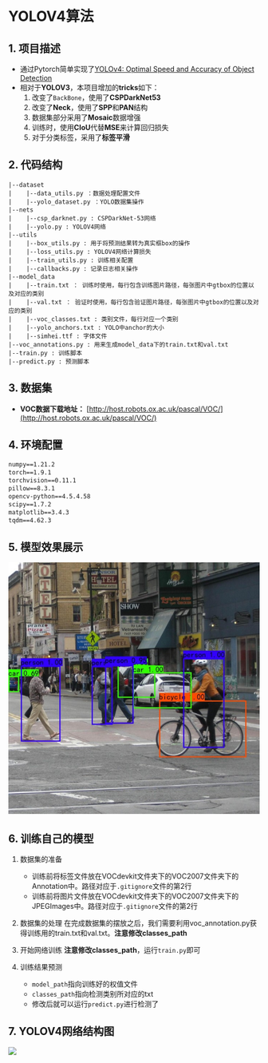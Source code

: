 # YOLOV4算法
## 1. 项目描述
- 通过Pytorch简单实现了[YOLOv4: Optimal Speed and Accuracy of Object Detection](https://arxiv.org/abs/2004.10934)
- 相对于**YOLOV3**，本项目增加的**tricks**如下：
   1. 改变了`BackBone`，使用了**CSPDarkNet53**
   2. 改变了**Neck**，使用了**SPP**和**PAN**结构
   3. 数据集部分采用了**Mosaic**数据增强
   4. 训练时，使用**CIoU**代替**MSE**来计算回归损失
   5. 对于分类标签，采用了**标签平滑**

## 2. 代码结构
```angular2html
|--dataset
|    |--data_utils.py ：数据处理配置文件
|    |--yolo_dataset.py ：YOLO数据集操作
|--nets
|    |--csp_darknet.py : CSPDarkNet-53网络
|    |--yolo.py : YOLOV4网络
|--utils
|    |--box_utils.py : 用于将预测结果转为真实框box的操作
|    |--loss_utils.py : YOLOV4网络计算损失
|    |--train_utils.py : 训练相关配置
|    |--callbacks.py : 记录日志相关操作
|--model_data
|    |--train.txt ： 训练时使用，每行包含训练图片路径，每张图片中gtbox的位置以及对应的类别
|    |--val.txt ： 验证时使用，每行包含验证图片路径，每张图片中gtbox的位置以及对应的类别
|    |--voc_classes.txt : 类别文件，每行对应一个类别
|    |--yolo_anchors.txt : YOLO中anchor的大小 
|    |--simhei.ttf : 字体文件
|--voc_annotations.py : 用来生成model_data下的train.txt和val.txt
|--train.py : 训练脚本
|--predict.py : 预测脚本
```
## 3. 数据集
   - **VOC数据下载地址：** [http://host.robots.ox.ac.uk/pascal/VOC/](http://host.robots.ox.ac.uk/pascal/VOC/)

## 4. 环境配置
```
numpy==1.21.2
torch==1.9.1
torchvision==0.11.1
pillow==8.3.1
opencv-python==4.5.4.58
scipy==1.7.2
matplotlib==3.4.3
tqdm==4.62.3
```

## 5. 模型效果展示
![](img/1_dr.jpg)

## 6. 训练自己的模型
1. 数据集的准备
   - 训练前将标签文件放在VOCdevkit文件夹下的VOC2007文件夹下的Annotation中。路径对应于`.gitignore`文件的第2行
   - 训练前将图片文件放在VOCdevkit文件夹下的VOC2007文件夹下的JPEGImages中。路径对应于`.gitignore`文件的第2行

2. 数据集的处理
   在完成数据集的摆放之后，我们需要利用voc_annotation.py获得训练用的train.txt和val.txt。**注意修改classes_path**

3. 开始网络训练
   **注意修改classes_path**，运行`train.py`即可
4. 训练结果预测
   - `model_path`指向训练好的权值文件
   - `classes_path`指向检测类别所对应的txt
   - 修改后就可以运行`predict.py`进行检测了

## 7. YOLOV4网络结构图
![](https://img-blog.csdnimg.cn/fd7df6e808494e7f9b52c94b115bc6cf.jpg?x-oss-process=image/watermark,type_ZHJvaWRzYW5zZmFsbGJhY2s,shadow_50,text_Q1NETiBA5L2V5aaC5Y2D5rO3,size_20,color_FFFFFF,t_70,g_se,x_16#pic_center)